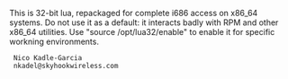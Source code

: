This is 32-bit lua, repackaged for complete i686 access on x86_64 systems.
Do not use it as a default: it interacts badly with RPM and other x86_64 utilities.
Use "source /opt/lua32/enable" to enable it for specific workning environments.

	 Nico Kadle-Garcia
	 nkadel@skyhookwireless.com
